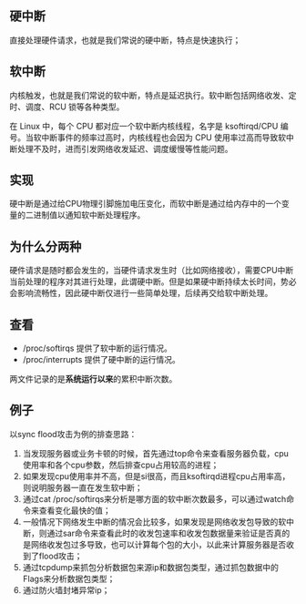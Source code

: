 ## 硬中断
直接处理硬件请求，也就是我们常说的硬中断，特点是快速执行；

## 软中断
内核触发，也就是我们常说的软中断，特点是延迟执行。软中断包括网络收发、定时、调度、RCU 锁等各种类型。

在 Linux 中，每个 CPU 都对应一个软中断内核线程，名字是 ksoftirqd/CPU 编号。当软中断事件的频率过高时，内核线程也会因为 CPU 使用率过高而导致软中断处理不及时，进而引发网络收发延迟、调度缓慢等性能问题。

## 实现
硬中断是通过给CPU物理引脚施加电压变化，而软中断是通过给内存中的一个变量的二进制值以通知软中断处理程序。

## 为什么分两种
硬件请求是随时都会发生的，当硬件请求发生时（比如网络接收），需要CPU中断当前处理的程序对其进行处理，此谓硬中断。但是如果硬中断持续太长时间，势必会影响流畅性，因此硬中断仅进行一些简单处理，后续再交给软中断处理。

## 查看
- /proc/softirqs 提供了软中断的运行情况。
- /proc/interrupts 提供了硬中断的运行情况。

两文件记录的是**系统运行以来**的累积中断次数。

## 例子
以sync flood攻击为例的排查思路：
1. 当发现服务器或业务卡顿的时候，首先通过top命令来查看服务器负载，cpu使用率和各个cpu参数，然后排查cpu占用较高的进程；
2. 如果发现cpu使用率并不高，但是si很高，而且ksoftirqd进程cpu占用率高，则说明服务器一直在发生软中断；
3. 通过cat /proc/softirqs来分析是哪方面的软中断次数最多，可以通过watch命令来查看变化最快的值；
4. 一般情况下网络发生中断的情况会比较多，如果发现是网络收发包导致的软中断，则通过sar命令来查看此时的收发包速率和收发包数据量来验证是否真的是网络收发包过多导致，也可以计算每个包的大小，以此来计算服务器是否收到了flood攻击；
5. 通过tcpdump来抓包分析数据包来源ip和数据包类型，通过抓包数据中的Flags来分析数据包类型；
6. 通过防火墙封堵异常ip；
